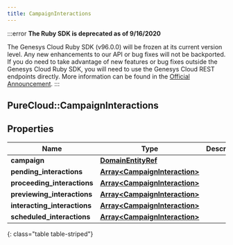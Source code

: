 ```yaml
---
title: CampaignInteractions
---
```


:::error
**The Ruby SDK is deprecated as of 9/16/2020**

The Genesys Cloud Ruby SDK (v96.0.0) will be frozen at its current version level. Any new enhancements to our API or bug fixes will not be backported. If you do need to take advantage of new features or bug fixes outside the Genesys Cloud Ruby SDK, you will need to use the Genesys Cloud REST endpoints directly. More information can be found in the [Official Announcement](https://developer.mypurecloud.com/forum/t/announcement-genesys-cloud-ruby-sdk-end-of-life/8850).
:::


## PureCloud::CampaignInteractions

## Properties

|Name | Type | Description | Notes|
|------------ | ------------- | ------------- | -------------|
| **campaign** | [**DomainEntityRef**](DomainEntityRef.html) |  | [optional] |
| **pending_interactions** | [**Array&lt;CampaignInteraction&gt;**](CampaignInteraction.html) |  | [optional] |
| **proceeding_interactions** | [**Array&lt;CampaignInteraction&gt;**](CampaignInteraction.html) |  | [optional] |
| **previewing_interactions** | [**Array&lt;CampaignInteraction&gt;**](CampaignInteraction.html) |  | [optional] |
| **interacting_interactions** | [**Array&lt;CampaignInteraction&gt;**](CampaignInteraction.html) |  | [optional] |
| **scheduled_interactions** | [**Array&lt;CampaignInteraction&gt;**](CampaignInteraction.html) |  | [optional] |
{: class="table table-striped"}


